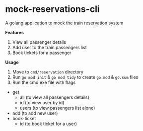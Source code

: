 # mock-reservations-cli

A golang application to mock the train reservation system 

**Features**

1. View all passenger details
2. Add user to the train passengers list
3. Book tickets for a passenger
   
**Usage**

1. Move to `cmd/reservation` directory
2. Run `go mod init` & `go mod tidy` to create `go.mod` & `go.sum` files
3. Run the cmd.exe file with flags
  - get 
    - all (to view all passengers details)
    - id (to view user by id)
    - users (to view passengers list alone)
  - add (to add new user)
  - book-ticket 
    - id (to book ticket for a user)
  
